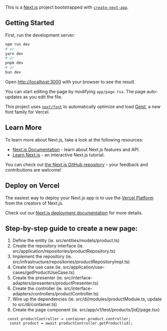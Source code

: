 This is a [Next.js](https://nextjs.org) project bootstrapped with [`create-next-app`](https://nextjs.org/docs/app/api-reference/cli/create-next-app).

## Getting Started

First, run the development server:

```bash
npm run dev
# or
yarn dev
# or
pnpm dev
# or
bun dev
```

Open [http://localhost:3000](http://localhost:3000) with your browser to see the result.

You can start editing the page by modifying `app/page.tsx`. The page auto-updates as you edit the file.

This project uses [`next/font`](https://nextjs.org/docs/app/building-your-application/optimizing/fonts) to automatically optimize and load [Geist](https://vercel.com/font), a new font family for Vercel.

## Learn More

To learn more about Next.js, take a look at the following resources:

- [Next.js Documentation](https://nextjs.org/docs) - learn about Next.js features and API.
- [Learn Next.js](https://nextjs.org/learn) - an interactive Next.js tutorial.

You can check out [the Next.js GitHub repository](https://github.com/vercel/next.js) - your feedback and contributions are welcome!

## Deploy on Vercel

The easiest way to deploy your Next.js app is to use the [Vercel Platform](https://vercel.com/new?utm_medium=default-template&filter=next.js&utm_source=create-next-app&utm_campaign=create-next-app-readme) from the creators of Next.js.

Check out our [Next.js deployment documentation](https://nextjs.org/docs/app/building-your-application/deploying) for more details.

## Step-by-step guide to create a new page:

1. Define the entity (ie. src/entities/models/product.ts)
2. Create the repository interface (ie. src/application/repositories/productRepository.ts)
3. Implement the repository (ie. src/infrastructure/repositories/productRepositoryImpl.ts)
4. Create the use case (ie. src/application/use-cases/getProductUseCase.ts)
5. Create the presenter (ie. src/interface-adapters/presenters/productPresenter.ts)
6. Create the controller (ie. src/interface-adapters/controllers/productController.ts)
7. Wire up the dependencies (ie. src/di/modules/productModule.ts, update to src/di/container.ts) 
8. Create the page component (ie. src/app/v1/test/products/[id]/page.tsx)

```
 const productController = container.product.controller;
  const product = await productController.getProduct(id);
```